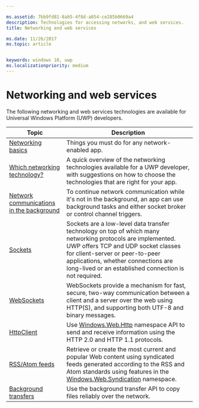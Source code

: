 ```yaml
---

ms.assetid: 7bb9fd81-8ab5-4f8d-a854-ce285b0669a4
description: Technologies for accessing networks, and web services.
title: Networking and web services

ms.date: 11/26/2017
ms.topic: article


keywords: windows 10, uwp
ms.localizationpriority: medium
---
```


# Networking and web services

The following networking and web services technologies are available for Universal Windows Platform (UWP) developers.

| Topic | Description |
| - | - |
| [Networking basics](networking-basics.md) | Things you must do for any network-enabled app. |
| [Which networking technology?](which-networking-technology.md) | A quick overview of the networking technologies available for a UWP developer, with suggestions on how to choose the technologies that are right for your app. |
| [Network communications in the background](network-communications-in-the-background.md) | To continue network communication while it's not in the background, an app can use background tasks and either socket broker or control channel triggers. |
| [Sockets](sockets.md) | Sockets are a low-level data transfer technology on top of which many networking protocols are implemented. UWP offers TCP and UDP socket classes for client-server or peer-to-peer applications, whether connections are long-lived or an established connection is not required. |
| [WebSockets](websockets.md) | WebSockets provide a mechanism for fast, secure, two-way communication between a client and a server over the web using HTTP(S), and supporting both UTF-8 and binary messages. |
| [HttpClient](httpclient.md) | Use [Windows.Web.Http](https://msdn.microsoft.com/library/windows/apps/dn279692) namespace API to send and receive information using the HTTP 2.0 and HTTP 1.1 protocols. |
| [RSS/Atom feeds](web-feeds.md) | Retrieve or create the most current and popular Web content using syndicated feeds generated according to the RSS and Atom standards using features in the [Windows.Web.Syndication](https://msdn.microsoft.com/library/windows/apps/br243632) namespace. |
| [Background transfers](background-transfers.md) | Use the background transfer API to copy files reliably over the network. |
